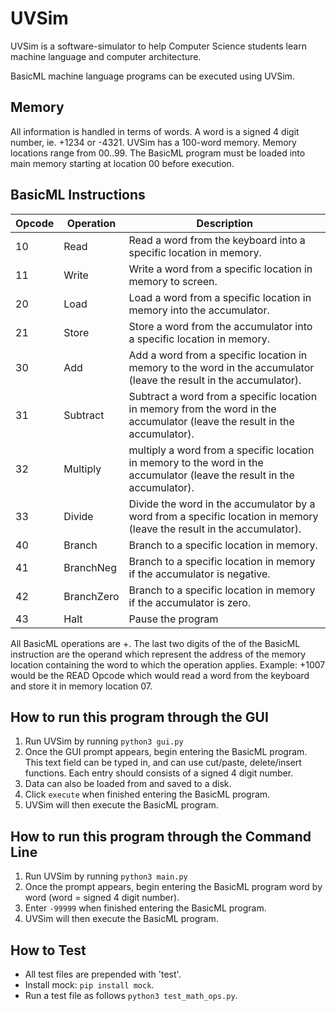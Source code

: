 # UVSim
UVSim is a software-simulator to help Computer Science students learn machine language and computer architecture.

BasicML machine language programs can be executed using UVSim.

## Memory
All information is handled in terms of words. A word is a signed 4 digit number, ie. +1234 or -4321. UVSim has a 100-word memory. Memory locations range from 00..99. The BasicML program must be loaded into main memory starting at location 00 before execution.

## BasicML Instructions

| Opcode     | Operation | Description |
| ----------- | ----------- |----------- |
| 10 | Read | Read a word from the keyboard into a specific location in memory. |
| 11 | Write | Write a word from a specific location in memory to screen. |
| 20 | Load |Load a word from a specific location in memory into the accumulator. |
| 21 | Store |Store a word from the accumulator into a specific location in memory. |
| 30 | Add |Add a word from a specific location in memory to the word in the accumulator (leave the result in the accumulator). |
| 31 | Subtract | Subtract a word from a specific location in memory from the word in the accumulator (leave the result in the accumulator). |
| 32 | Multiply | multiply a word from a specific location in memory to the word in the accumulator (leave the result in the accumulator). |
| 33 | Divide | Divide the word in the accumulator by a word from a specific location in memory (leave the result in the accumulator). |
| 40 | Branch | Branch to a specific location in memory. |
| 41 | BranchNeg | Branch to a specific location in memory if the accumulator is negative. |
| 42 | BranchZero | Branch to a specific location in memory if the accumulator is zero. |
| 43 | Halt | Pause the program |

All BasicML operations are +. The last two digits of the of the BasicML instruction are the operand which represent the address of the memory location containing the word to which the operation applies.
Example: +1007 would be the READ Opcode which would read a word from the keyboard and store it in memory location 07.

## How to run this program through the GUI
1. Run UVSim by running `python3 gui.py`
2. Once the GUI prompt appears, begin entering the BasicML program. This text field can be typed in, and can use cut/paste, delete/insert functions. Each entry should consists of a signed 4 digit number. 
3. Data can also be loaded from and saved to a disk.
4. Click `execute` when finished entering the BasicML program.
5. UVSim will then execute the BasicML program.

## How to run this program through the Command Line
1. Run UVSim by running `python3 main.py`
2. Once the prompt appears, begin entering the BasicML program word by word (word = signed 4 digit number).
3. Enter `-99999` when finished entering the BasicML program.
4. UVSim will then execute the BasicML program.

## How to Test
- All test files are prepended with 'test'.
- Install mock: `pip install mock`.
- Run a test file as follows `python3 test_math_ops.py`.

